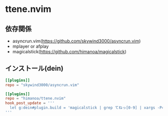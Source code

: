 # ttene.nvim

## 依存関係

- asyncrun.vim(https://github.com/skywind3000/asyncrun.vim)
- mplayer or afplay
- magicalstick(https://github.com/himanoa/magicalstick)

## インストール(dein)

```dein.toml
[[plugins]]
repo = "skywind3000/asyncrun.vim"

[[plugins]]
repo = "himanoa/ttene.nvim"
hook_post_update = '''
  let g:dein#plugin.build = 'magicalstick | grep てねっ[0-9] | xargs -P4 -In1 wget n1 -P voices/'
'''
```
